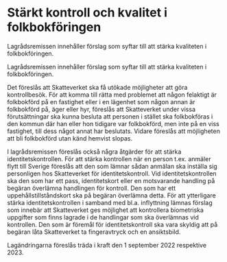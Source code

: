 # Stärkt kontroll och kvalitet i folkbokföringen

Lagrådsremissen innehåller förslag som syftar till att stärka kvaliteten i folkbokföringen.

Lagrådsremissen innehåller förslag som syftar till att stärka kvaliteten i folkbokföringen.

Det föreslås att Skatteverket ska få utökade möjligheter att göra kontrollbesök. För att komma till rätta med problemet att någon felaktigt är folkbokförd på en fastighet eller i en lägenhet som någon annan är folkbokförd på, äger eller hyr, föreslås att Skatteverket under vissa förutsättningar ska kunna besluta att personen i stället ska folkbokföras i den kommun där han eller hon tidigare var folkbokförd, men inte på en viss fastighet, till dess något annat har beslutats. Vidare föreslås att möjligheten att bli folkbokförd utan känd hemvist slopas.

I lagrådsremissen föreslås också några åtgärder för att stärka identitetskontrollen. För att stärka kontrollen när en person t.ex. anmäler flytt till Sverige föreslås att den som lämnar sådan anmälan ska inställa sig personligen hos Skatteverket för identitetskontroll. Vid identitetskontrollen ska den som har ett pass, identitetskort eller en motsvarande handling på begäran överlämna handlingen för kontroll. Den som har ett uppehållstillståndskort ska på begäran överlämna detta. För att ytterligare stärka identitetskontrollen i samband med bl.a. inflyttning lämnas förslag som innebär att Skatteverket ges möjlighet att kontrollera biometriska uppgifter som finns lagrade i de handlingar som ska överlämnas vid kontrollen. Den som är föremål för identitetskontroll ska vara skyldig att på begäran låta Skatteverket ta fingeravtryck och en ansiktsbild.

Lagändringarna föreslås träda i kraft den 1 september 2022 respektive 2023.
